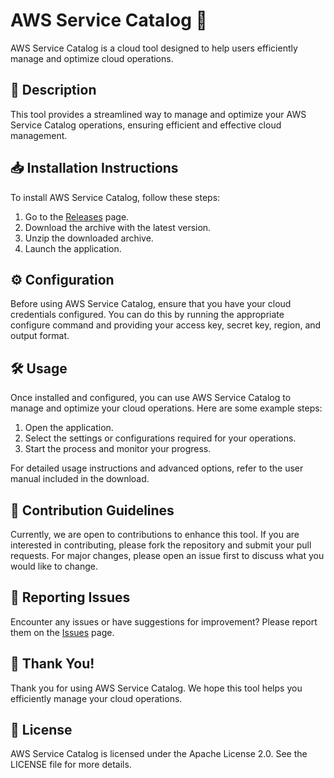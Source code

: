 
# AWS Service Catalog 🚀

AWS Service Catalog is a cloud tool designed to help users efficiently manage and optimize cloud operations.

## 📜 Description

This tool provides a streamlined way to manage and optimize your AWS Service Catalog operations, ensuring efficient and effective cloud management.

## 📥 Installation Instructions

To install AWS Service Catalog, follow these steps:

1. Go to the [Releases](../../releases) page.
2. Download the archive with the latest version.
3. Unzip the downloaded archive.
4. Launch the application.

## ⚙️ Configuration

Before using AWS Service Catalog, ensure that you have your cloud credentials configured. You can do this by running the appropriate configure command and providing your access key, secret key, region, and output format.

## 🛠️ Usage

Once installed and configured, you can use AWS Service Catalog to manage and optimize your cloud operations. Here are some example steps:

1. Open the application.
2. Select the settings or configurations required for your operations.
3. Start the process and monitor your progress.

For detailed usage instructions and advanced options, refer to the user manual included in the download.

## 🤝 Contribution Guidelines

Currently, we are open to contributions to enhance this tool. If you are interested in contributing, please fork the repository and submit your pull requests. For major changes, please open an issue first to discuss what you would like to change.

## 🐞 Reporting Issues

Encounter any issues or have suggestions for improvement? Please report them on the [Issues](../../issues) page.

## 🌟 Thank You!

Thank you for using AWS Service Catalog. We hope this tool helps you efficiently manage your cloud operations.

## 📄 License

AWS Service Catalog is licensed under the Apache License 2.0. See the LICENSE file for more details.

